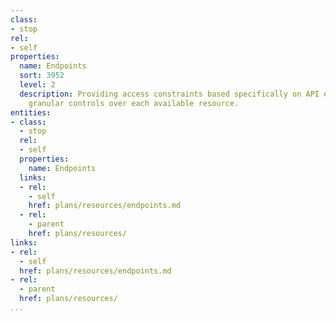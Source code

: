 ```yaml
---
class:
- stop
rel:
- self
properties:
  name: Endpoints
  sort: 3952
  level: 2
  description: Providing access constraints based specifically on API endpoints allowing
    granular controls over each available resource.
entities:
- class:
  - stop
  rel:
  - self
  properties:
    name: Endpoints
  links:
  - rel:
    - self
    href: plans/resources/endpoints.md
  - rel:
    - parent
    href: plans/resources/
links:
- rel:
  - self
  href: plans/resources/endpoints.md
- rel:
  - parent
  href: plans/resources/
...
```

